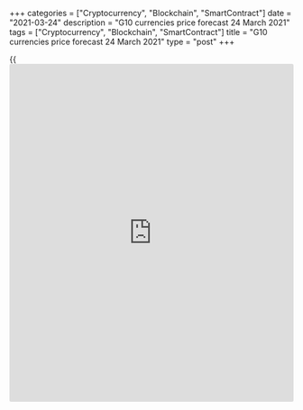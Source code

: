 +++
categories = ["Cryptocurrency", "Blockchain", "SmartContract"]
date = "2021-03-24"
description = "G10 currencies price forecast 24 March 2021"
tags = ["Cryptocurrency", "Blockchain", "SmartContract"]
title = "G10 currencies price forecast 24 March 2021"
type = "post"
+++

{{<iframe id="large-banner" src="https://www.bounty.group/#slide=2.0" width="100%" height="600" scrolling="no" style="border: 0px solid rgb(216, 221, 230); border-radius: 3px;">}}

2021-03-24

2021-03-24

Forex: [how to](https://www.playgroundfx.com/blog/forex-trading-how-to/) catch fish in muddy waters? USDCAD, EURCAD, EURJPY,
EURCHF, GBPJPY and GBPCHF forecast for six m...Dmitri Demidenko

Several G10 currencies have already set trends for 2021, while others
are ready to break the current trend. What currencies are we talking
about? Let's discuss the market outlook and make up a trading plan for
[USDCAD][1], [EURCAD][2], [EURJPY][3], [EURCHF][4], [GBPJPY][5], and
[GBPCHF][6]

## Fundamental G10 currencies forecast for six months

As in life, there will always be a place for both optimists and
pessimists in the market. Pessimists say that it will not be possible to
defeat the pandemic with the current vaccination rate even in 2022.
Optimists draw attention to the fact that the OECD has raised its 2021
economic growth forecast by as much as 2.5% and sincerely believe that
the COVID-19 situation will improve in the summer. How can an ordinary
Forex trader make a profit with such a variety of opinions, which
resembles muddy waters?

First, you need to understand that both optimists' and pessimists'
favorite for today is the US dollar. To achieve global immunity, it is
necessary to vaccinate about 4.5 billion people (75% of the world's
population). So far, 450 million people have been inoculated, so the
chances of eradicating COVID-19 by the end of 2022 look slim. If so,
[investor](https://www.fintechee.com/tutorial-for-forex-trading/investor-mode/)s will buy greenbacks as a safe-haven currency anyway.

On the other hand, at the current rate of vaccination, the UK will cope
with the pandemic by mid-summer, the United States by the fall. China
has already done so. Large economies will recover much faster than
others, so the improvement in the OECD forecasts looks logical. The more
optimistic estimates are based on the boost of economic growth in the
United States thanks to large-scale fiscal stimulus. Indeed, the US
economy will be larger by the end of 2021 than expected before COVID-19.
This is a good reason for the greenback strengthening.

### Difference in GDP forecasts for 2021

 _Source: Financial Times._

### GDP forecasts for G10 countries

 _Source: Nordea Markets._

At the end of 2020, there were many hopes for a boost in the UK and the
Eurozone economies. However, the estimates had to be reduced due to the
feuds over vaccines and Brexit. In contrast, US GDP estimates have
risen. Improved forecasts for Australia and Canada are also noteworthy.
Their currencies are supported by the commodity market, as well as China
and the United States, which are their main trading partners.

In my opinion, the loonie will look better than the rest of the G10
currencies in 2021 and will be a real competitor to the greenback for
several reasons. First, despite the oil correction, AUD's medium-term
prospects remain bullish: the US economy's full opening and high demand
for gasoline in the summer will help recover the [Brent][7] and [WTI][8]
uptrend. Secondly, the Bank of Canada is the first of the regulators of
developed countries to normalize monetary [policy](https://www.fintechee.com/policy/). Finally, Ottawa will
be one of the main beneficiaries of Joe Biden's fiscal stimulus.

### Impact of US fiscal stimulus on world economies

 __

_Source: Financial Times._

If the AUD and the USD look like Forex favorites, then I still consider
the Japanese yen and the Swiss franc to be outsiders due to the
increased sensitivity of these currencies to the growth of Treasury
yields. As for the euro and the pound, these currencies have already hit
a rough patch, but in a few months, the situation should change, which
will allow us to buy [EURJPY][3], [EURCHF][4], [GBPJPY][5], and
[GBPCHF][6] cheaper.





## Price chart of EURJPY in real time mode

The content of this article reflects the author’s opinion and does not
necessarily reflect the official position of LiteForex. The material
published on this page is provided for informational purposes only and
should not be considered as the provision of investment advice for the
purposes of Directive 2004/39/EC.

Rate this article:

{{value}}

( {{count}} {{title}} )

   1. my.liteforex.com/trading/chart?symbol=USDCAD&returnUrl=true
   2. my.liteforex.com/trading/chart?symbol=EURCAD&returnUrl=true
   3. my.liteforex.com/trading/chart?symbol=EURJPY&returnUrl=true
   4. my.liteforex.com/trading/chart?symbol=EURCHF&returnUrl=true
   5. my.liteforex.com/trading/chart?symbol=GBPJPY&returnUrl=true
   6. my.liteforex.com/trading/chart?symbol=GBPCHF&returnUrl=true
   7. my.liteforex.com/trading/chart?symbol=UKBrent_n&returnUrl=true
   8. my.liteforex.com/trading/chart?symbol=USCrude_n&returnUrl=true